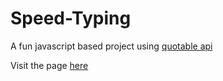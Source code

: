 # Speed-Typing

A fun javascript based project using [quotable api](https://api.quotable.io)

Visit the page [here](https://shobhitsahoo.github.io/Speed-Typing/index.html)
